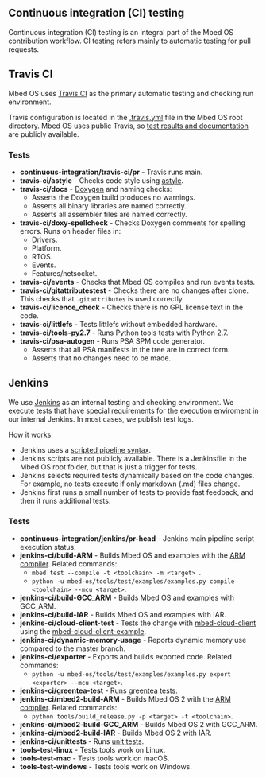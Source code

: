 <h2 id="ci">Continuous integration (CI) testing</h2>

Continuous integration (CI) testing is an integral part of the Mbed OS contribution workflow. CI testing refers mainly to automatic testing for pull requests.

## Travis CI

Mbed OS uses [Travis CI](https://travis-ci.org/ARMmbed/mbed-os) as the primary automatic testing and checking run environment.

Travis configuration is located in the [.travis.yml](https://github.com/ARMmbed/mbed-os/blob/master/.travis.yml) file in the Mbed OS root directory. Mbed OS uses public Travis, so [test results and documentation](https://docs.travis-ci.com/) are publicly available.

### Tests

- **continuous-integration/travis-ci/pr** - Travis runs main.
- **travis-ci/astyle** - Checks code style using [astyle](http://astyle.sourceforge.net/).
- **travis-ci/docs** - [Doxygen](http://www.doxygen.org/) and naming checks:
   - Asserts the Doxygen build produces no warnings.
   - Asserts all binary libraries are named correctly.
   - Asserts all assembler files are named correctly.
- **travis-ci/doxy-spellcheck** - Checks Doxygen comments for spelling errors. Runs on header files in:
   - Drivers.
   - Platform.
   - RTOS.
   - Events.
   - Features/netsocket.
- **travis-ci/events** - Checks that Mbed OS compiles and run events tests.
- **travis-ci/gitattributestest** - Checks there are no changes after clone. This checks that `.gitattributes` is used correctly.
- **travis-ci/licence_check** - Checks there is no GPL license text in the code.
- **travis-ci/littlefs** - Tests littlefs without embedded hardware.
- **travis-ci/tools-py2.7** - Runs Python tools tests with Python 2.7.
- **travis-ci/psa-autogen** - Runs PSA SPM code generator.
   - Asserts that all PSA manifests in the tree are in correct form.
   - Asserts that no changes need to be made.

## Jenkins

We use [Jenkins](https://jenkins.io/) as an internal testing and checking environment. We execute tests that have special requirements for the execution enviroment in our internal Jenkins. In most cases, we publish test logs.

How it works:

- Jenkins uses a [scripted pipeline syntax](https://jenkins.io/doc/book/pipeline/).
- Jenkins scripts are not publicly available. There is a Jenkinsfile in the Mbed OS root folder, but that is just a trigger for tests.
- Jenkins selects required tests dynamically based on the code changes. For example, no tests execute if only markdown (.md) files change.
- Jenkins first runs a small number of tests to provide fast feedback, and then it runs additional tests.

### Tests

- **continuous-integration/jenkins/pr-head** - Jenkins main pipeline script execution status.
- **jenkins-ci/build-ARM** - Builds Mbed OS and examples with the [ARM compiler](https://developer.arm.com/products/software-development-tools/compilers/arm-compiler). Related commands:
   - `mbed test --compile -t <toolchain> -m <target> `.
   - `python -u mbed-os/tools/test/examples/examples.py compile <toolchain> --mcu <target>`.
- **jenkins-ci/build-GCC_ARM** - Builds Mbed OS and examples with GCC_ARM.
- **jenkins-ci/build-IAR** - Builds Mbed OS and examples with IAR.
- **jenkins-ci/cloud-client-test** - Tests the change with [mbed-cloud-client](https://github.com/ARMmbed/mbed-cloud-client) using the [mbed-cloud-client-example](https://github.com/ARMmbed/mbed-cloud-client-example).
- **jenkins-ci/dynamic-memory-usage** - Reports dynamic memory use compared to the master branch.
- **jenkins-ci/exporter** - Exports and builds exported code. Related commands:
   - `python -u mbed-os/tools/test/examples/examples.py export <exporter> --mcu <target>`.
- **jenkins-ci/greentea-test** - Runs [greentea tests](../tools/greentea-testing-applications.html).
- **jenkins-ci/mbed2-build-ARM** - Builds Mbed OS 2 with the [ARM compiler](https://developer.arm.com/products/software-development-tools/compilers/arm-compiler). Related commands:
   - `python tools/build_release.py -p <target> -t <toolchain>`.
- **jenkins-ci/mbed2-build-GCC_ARM** - Builds Mbed OS 2 with GCC_ARM.
- **jenkins-ci/mbed2-build-IAR** - Builds Mbed OS 2 with IAR.
- **jenkins-ci/unittests** - Runs [unit tests](../tools/unit-testing.html).
- **tools-test-linux** - Tests tools work on Linux.
- **tools-test-mac** - Tests tools work on macOS.
- **tools-test-windows** - Tests tools work on Windows.
